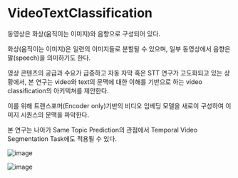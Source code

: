 # VideoTextClassification
동영상은 화상(움직이는 이미지)와 음향으로 구성되어 있다.

화상(움직이는 이미지)은 일련의 이미지들로 분할될 수 있으며, 일부 동영상에서 음향은 말(speech)을 의미하기도 한다.

영상 콘텐츠의 공급과 수요가 급증하고 자동 자막 혹은 STT 연구가 고도화되고 있는 상황에서, 본 연구는 video와 text의 문맥에 대한 이해를 기반으로 하는 video classification의 아키텍쳐를 제안한다.

이를 위해 트랜스포머(Encoder only)기반의 비디오 임베딩 모델을 새로이 구성하여 이미지 시퀀스의 문맥을 파악한다.

본 연구는 나아가 Same Topic Prediction의 관점에서 Temporal Video Segmentation Task에도 적용될 수 있다.

![image](https://user-images.githubusercontent.com/61833149/173534098-7a419d72-5758-4d27-be62-b56d30548a58.png)

![image](https://user-images.githubusercontent.com/61833149/173534459-09868e3b-2a97-4122-a26b-6525e9451d65.png)
